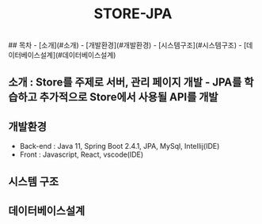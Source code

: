 <h1 align="center"> STORE-JPA </h1> <br>
## 목차
- [소개](#소개)
- [개발환경](#개발환경)
- [시스템구조](#시스템구조)
- [데이터베이스설계](#데이터베이스설계)

## 소개 : Store를 주제로 서버, 관리 페이지 개발 - JPA를 학습하고 추가적으로 Store에서 사용될 API를 개발
## 개발환경
* Back-end : Java 11, Spring Boot 2.4.1, JPA, MySql, Intellij(IDE)
* Front : Javascript, React, vscode(IDE)
## 시스템 구조
## 데이터베이스설계
